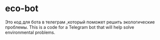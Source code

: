 # eco-bot
Это код для бота в телеграм ,который поможет решить экологические проблемы.
This is a code for a Telegram bot that will help solve environmental problems.

